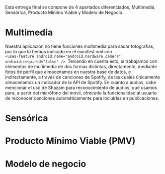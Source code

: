 Esta entrega final se compone de 4 apartados diferenciados, Multimedia, Sensórica, Producto Mínimo Viable y Modelo de Negocio.

# Multimedia

Nuestra aplicación no tiene funciones multimedia para sacar fotografías, por lo que lo hemos indicado en el manifest.xml con  
`<uses-feature android:name="android.hardware.camera"`
        `android:required="false" />`.
Teniendo en cuenta esto, sí trabajamos con elementos de multimedia de dos formas distintas, directamente, mediante fotos de perfil que almacenamos en nuestra base de datos, e indirectamente, a través de canciones de Spotify, de las cuales únicamente almacenamos un indicador de la API de Spotify.
En cuanto a audios, cabe mencionar el uso de Shazam para reconocimiento de audios, que usamos para, a partir del micrófono del móvil, ofrecerle la funcionalidad al usuario de reconocer canciones automáticamente para incluirlas en publicaciones.

# Sensórica

# Producto Mínimo Viable (PMV)

# Modelo de negocio